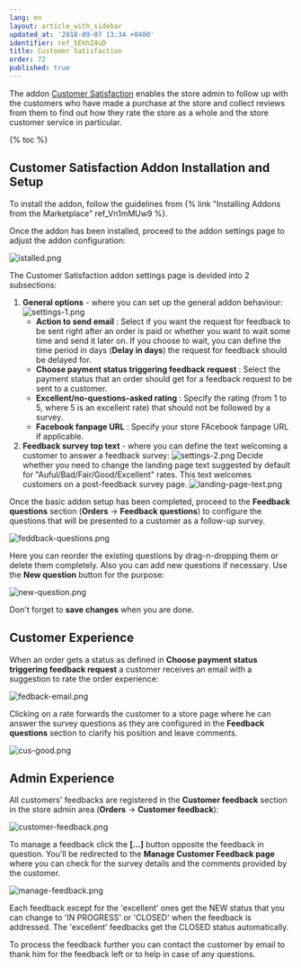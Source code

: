 ```yaml
---
lang: en
layout: article_with_sidebar
updated_at: '2018-09-07 13:34 +0400'
identifier: ref_5EkhZ4uD
title: Customer Satisfaction
order: 72
published: true
---
```

The addon [Customer Satisfaction](https://market.x-cart.com/addons/customer-satisfaction.html "Customer Satisfaction") enables the store admin to follow up with the customers who have made a purchase at the store and collect reviews from them to find out how they rate the store as a whole and the store customer service in particular. 

{% toc %}

## Customer Satisfaction Addon Installation and Setup

To install the addon, follow the guidelines from {% link "Installing Addons from the Marketplace" ref_Vn1mMUw9 %}.

Once the addon has been installed, proceed to the addon settings page to adjust the addon configuration:

![istalled.png]({{site.baseurl}}/attachments/ref_5EkhZ4uD/istalled.png)

The Customer Satisfaction addon settings page is devided into 2 subsections:
1. **General options** - where you can set up the general addon behaviour:
   ![settings-1.png]({{site.baseurl}}/attachments/ref_5EkhZ4uD/settings-1.png)
   * **Action to send email** : Select if you want the request for feedback to be sent right after an order is paid or whether you want to wait some time and send it later on. If you choose to wait, you can define the time period in days (**Delay in days**) the request for feedback should be delayed for.
   * **Choose payment status triggering feedback request** : Select the payment status that an order should get for a feedback request to be sent to a customer.
   * **Excellent/no-questions-asked rating** : Specify the rating (from 1 to 5, where 5 is an excellent rate) that should not be followed by a survey.
   * **Facebook fanpage URL** : Specify your store FAcebook fanpage URL if applicable.
2. **Feedback survey top text** - where you can define the text welcoming a customer to answer a feedback survey:
   ![settings-2.png]({{site.baseurl}}/attachments/ref_5EkhZ4uD/settings-2.png)
   Decide whether you need to change the landing page text suggested by default for "Auful/Bad/Fair/Good/Excellent" rates. This text welcomes customers on a post-feedback survey page.
   ![landing-page-text.png]({{site.baseurl}}/attachments/ref_5EkhZ4uD/landing-page-text.png)

Once the basic addon setup has been completed, proceed to the **Feedback questions** section (**Orders** -> **Feedback questions**) to configure the questions that will be presented to a customer as a follow-up survey.

![feddback-questions.png]({{site.baseurl}}/attachments/ref_5EkhZ4uD/feddback-questions.png)

Here you can reorder the existing questions by drag-n-dropping them or delete them completely. Also you can add new questions if necessary. Use the **New question** button for the purpose:

![new-question.png]({{site.baseurl}}/attachments/ref_5EkhZ4uD/new-question.png)

Don't forget to **save changes** when you are done.

## Customer Experience

When an order gets a status as defined in **Choose payment status triggering feedback request** a customer receives an email with a suggestion to rate the order experience:

![fedback-email.png]({{site.baseurl}}/attachments/ref_5EkhZ4uD/fedback-email.png)

Clicking on a rate forwards the customer to a store page where he can answer the survey questions as they are configured in the **Feedback questions** section to clarify his position and leave comments.

![cus-good.png]({{site.baseurl}}/attachments/ref_5EkhZ4uD/cus-good.png)

## Admin Experience

All customers' feedbacks are registered in the **Customer feedback** section in the store admin area (**Orders** -> **Customer feedback**):

![customer-feedback.png]({{site.baseurl}}/attachments/ref_5EkhZ4uD/customer-feedback.png)

To manage a feedback click the **[...]** button opposite the feedback in question. You'll be redirected to the **Manage Customer Feedback page** where you can check for the survey details and the comments provided by the customer. 

![manage-feedback.png]({{site.baseurl}}/attachments/ref_5EkhZ4uD/manage-feedback.png)

Each feedback except for the 'excellent' ones get the NEW status that you can change to 'IN PROGRESS' or 'CLOSED' when the feedback is addressed. The 'excellent' feedbacks get the CLOSED status automatically. 

To process the feedback further you can contact the customer by email to thank him for the feedback left or to help in case of any questions.
